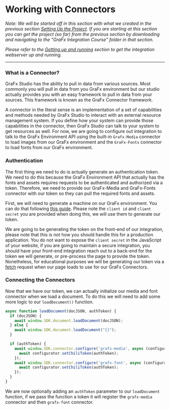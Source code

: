 # Working with Connectors
_Note: We will be started off in this section with what we created in the previous section [Setting Up the Project](../1-Setting-up-Project/). If you are starting at this section you can get the project (so far) from the previous section by downloading and navigating to the "GraFx Integration Course" folder in that section._

_Please refer to the [Getting up and running](../README.md#getting-up-and-running) section to get the integration webserver up and running._

---

### What is a Connector?
GraFx Studio has the ability to pull in data from various sources. Most commonly you will pull in data from you GraFx environment but our studio actually provides you with an easy framework to pull in data from your sources. This framework is known as the GraFx Connector framework.

A connector in the literal sense is an implementation of a set of capabilities and methods needed by GraFx Studio to interact with an external resource management system. If you define how your system can provide those capabilities in the connector, then GraFx Studio can talk to your system to get resources as well. For now, we are going to configure out integration to talk to the GraFx Environment API using the built-in `Grafx-Media` connector to load images from our GraFx environment and the `GraFx-Fonts` connector to load fonts from our GraFx environment.

### Authentication
The first thing we need to do is actually generate an authentication token. We need to do this because the GraFx Environment API that actually has the fonts and assets requires requests to be authenticated and authorized via a token. Therefore, we need to provide our GraFx-Media and GraFx-Fonts connector with our token so they can pull the required fonts and assets.

First, we will need to generate a machine on our GraFx environment. You can do that following [this guide](#good-luck). Please note the `client id` and `client secret` you are provided when doing this, we will use them to generate our token.

We are going to be generating the token on the front-end of our integration, please note that this is not how you should handle this for a production application. You do not want to expose the `client secret` in the JavaScript of your website, if you are going to maintain a secure integration, you should have your front-end integration reach out to a back-end for the token we will generate, or pre-process the page to provide the token. Nonetheless, for educational purposes we will be generating our token via a [fetch](https://developer.mozilla.org/en-US/docs/Web/API/Fetch_API/Using_Fetch) request when our page loads to use for our GraFx Connectors.

### Connecting the Connectors
Now that we have our token, we can actually initialize our media and font connector when we load a document. To do this we will need to add some more logic to our `loadDocument()` function.

```javascript
async function loadDocument(docJSON, authToken) {
  if (docJSON) {
    await window.SDK.document.loadDocument(docJSON);
  } else {
    await window.SDK.document.loadDocument("{}");
  }

  if (authToken) {
    await window.SDK.connector.configure('grafx-media', async (configurator) => {
      await configurator.setChiliToken(authToken);
    });
    await window.SDK.connector.configure('grafx-font', async (configurator) => {
      await configurator.setChiliToken(authToken);
    });
  }
}
```

We are now optionally adding an `authToken` parameter to our `loadDocument` function, if we pass the function a token it will register the `grafx-media` connector and then `grafx-font` connector.

